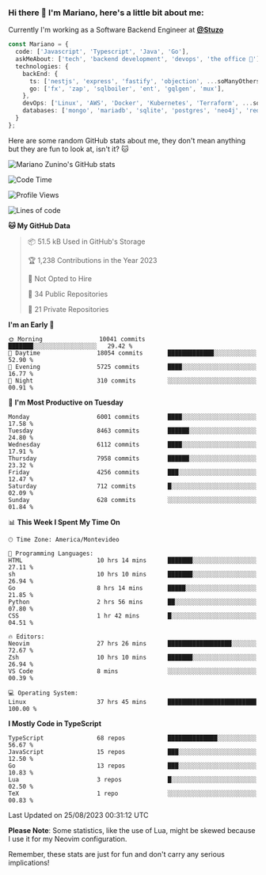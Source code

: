 ### Hi there 👋 I'm Mariano, here's a little bit about me:

Currently I'm working as a Software Backend Engineer at [**@Stuzo**](https://www.stuzo.com/)

```ts
const Mariano = {
  code: ['Javascript', 'Typescript', 'Java', 'Go'],
  askMeAbout: ['tech', 'backend development', 'devops', 'the office 💼'],
  technologies: {
    backEnd: {
      ts: ['nestjs', 'express', 'fastify', 'objection', ...soManyOthersFrameworks],
      go: ['fx', 'zap', 'sqlboiler', 'ent', 'gqlgen', 'mux'],
    },
    devOps: ['Linux', 'AWS', 'Docker', 'Kubernetes', 'Terraform', ...soManyOthersTools],
    databases: ['mongo', 'mariadb', 'sqlite', 'postgres', 'neo4j', 'redis', ...],
  }
};
```

Here are some random GitHub stats about me, they don't mean anything but they are fun to look at, isn't it? 🐱

![Mariano Zunino's GitHub stats](https://github-readme-stats.vercel.app/api?username=marianozunino&count_private=true&show_icons=true&theme=radical)

<!--START_SECTION:waka-->
![Code Time](http://img.shields.io/badge/Code%20Time-1%2C115%20hrs%2023%20mins-blue)

![Profile Views](http://img.shields.io/badge/Profile%20Views-0-blue)

![Lines of code](https://img.shields.io/badge/From%20Hello%20World%20I%27ve%20Written-11.0%20million%20lines%20of%20code-blue)

**🐱 My GitHub Data** 

> 📦 51.5 kB Used in GitHub's Storage 
 > 
> 🏆 1,238 Contributions in the Year 2023
 > 
> 🚫 Not Opted to Hire
 > 
> 📜 34 Public Repositories 
 > 
> 🔑 21 Private Repositories 
 > 
**I'm an Early 🐤** 

```text
🌞 Morning                10041 commits       ███████░░░░░░░░░░░░░░░░░░   29.42 % 
🌆 Daytime                18054 commits       █████████████░░░░░░░░░░░░   52.90 % 
🌃 Evening                5725 commits        ████░░░░░░░░░░░░░░░░░░░░░   16.77 % 
🌙 Night                  310 commits         ░░░░░░░░░░░░░░░░░░░░░░░░░   00.91 % 
```
📅 **I'm Most Productive on Tuesday** 

```text
Monday                   6001 commits        ████░░░░░░░░░░░░░░░░░░░░░   17.58 % 
Tuesday                  8463 commits        ██████░░░░░░░░░░░░░░░░░░░   24.80 % 
Wednesday                6112 commits        ████░░░░░░░░░░░░░░░░░░░░░   17.91 % 
Thursday                 7958 commits        ██████░░░░░░░░░░░░░░░░░░░   23.32 % 
Friday                   4256 commits        ███░░░░░░░░░░░░░░░░░░░░░░   12.47 % 
Saturday                 712 commits         █░░░░░░░░░░░░░░░░░░░░░░░░   02.09 % 
Sunday                   628 commits         ░░░░░░░░░░░░░░░░░░░░░░░░░   01.84 % 
```


📊 **This Week I Spent My Time On** 

```text
🕑︎ Time Zone: America/Montevideo

💬 Programming Languages: 
HTML                     10 hrs 14 mins      ███████░░░░░░░░░░░░░░░░░░   27.11 % 
sh                       10 hrs 10 mins      ███████░░░░░░░░░░░░░░░░░░   26.94 % 
Go                       8 hrs 14 mins       █████░░░░░░░░░░░░░░░░░░░░   21.85 % 
Python                   2 hrs 56 mins       ██░░░░░░░░░░░░░░░░░░░░░░░   07.80 % 
CSS                      1 hr 42 mins        █░░░░░░░░░░░░░░░░░░░░░░░░   04.51 % 

🔥 Editors: 
Neovim                   27 hrs 26 mins      ██████████████████░░░░░░░   72.67 % 
Zsh                      10 hrs 10 mins      ███████░░░░░░░░░░░░░░░░░░   26.94 % 
VS Code                  8 mins              ░░░░░░░░░░░░░░░░░░░░░░░░░   00.39 % 

💻 Operating System: 
Linux                    37 hrs 45 mins      █████████████████████████   100.00 % 
```

**I Mostly Code in TypeScript** 

```text
TypeScript               68 repos            ██████████████░░░░░░░░░░░   56.67 % 
JavaScript               15 repos            ███░░░░░░░░░░░░░░░░░░░░░░   12.50 % 
Go                       13 repos            ███░░░░░░░░░░░░░░░░░░░░░░   10.83 % 
Lua                      3 repos             █░░░░░░░░░░░░░░░░░░░░░░░░   02.50 % 
TeX                      1 repo              ░░░░░░░░░░░░░░░░░░░░░░░░░   00.83 % 
```




 Last Updated on 25/08/2023 00:31:12 UTC
<!--END_SECTION:waka-->

**Please Note**: Some statistics, like the use of Lua, might be skewed because I use it for my Neovim configuration.

Remember, these stats are just for fun and don't carry any serious implications!
